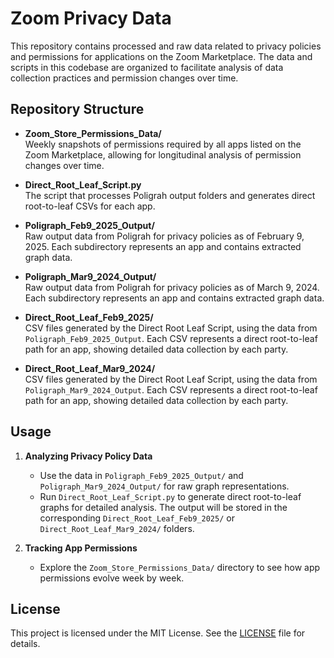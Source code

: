# Zoom Privacy Data

This repository contains processed and raw data related to privacy policies and permissions for applications on the Zoom Marketplace. The data and scripts in this codebase are organized to facilitate analysis of data collection practices and permission changes over time.

## Repository Structure

- **Zoom_Store_Permissions_Data/**  
  Weekly snapshots of permissions required by all apps listed on the Zoom Marketplace, allowing for longitudinal analysis of permission changes over time.

- **Direct_Root_Leaf_Script.py**  
  The script that processes Poligrah output folders and generates direct root-to-leaf CSVs for each app.
  
- **Poligraph_Feb9_2025_Output/**  
  Raw output data from Poligrah for privacy policies as of February 9, 2025. Each subdirectory represents an app and contains extracted graph data.

- **Poligraph_Mar9_2024_Output/**  
  Raw output data from Poligrah for privacy policies as of March 9, 2024. Each subdirectory represents an app and contains extracted graph data.

- **Direct_Root_Leaf_Feb9_2025/**  
  CSV files generated by the Direct Root Leaf Script, using the data from `Poligraph_Feb9_2025_Output`. Each CSV represents a direct root-to-leaf path for an app, showing detailed data collection by each party.

- **Direct_Root_Leaf_Mar9_2024/**  
  CSV files generated by the Direct Root Leaf Script, using the data from `Poligraph_Mar9_2024_Output`. Each CSV represents a direct root-to-leaf path for an app, showing detailed data collection by each party.




## Usage

1. **Analyzing Privacy Policy Data**  
   - Use the data in `Poligraph_Feb9_2025_Output/` and `Poligraph_Mar9_2024_Output/` for raw graph representations.
   - Run `Direct_Root_Leaf_Script.py` to generate direct root-to-leaf graphs for detailed analysis. The output will be stored in the corresponding `Direct_Root_Leaf_Feb9_2025/` or `Direct_Root_Leaf_Mar9_2024/` folders.

2. **Tracking App Permissions**  
   - Explore the `Zoom_Store_Permissions_Data/` directory to see how app permissions evolve week by week.

## License

This project is licensed under the MIT License. See the [LICENSE](LICENSE) file for details.
